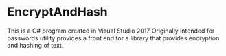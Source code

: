 # EncryptAndHash
This is a C# program created in Visual Studio 2017
Originally intended for passwords utility provides a front end for a library that provides encryption and hashing of text.
